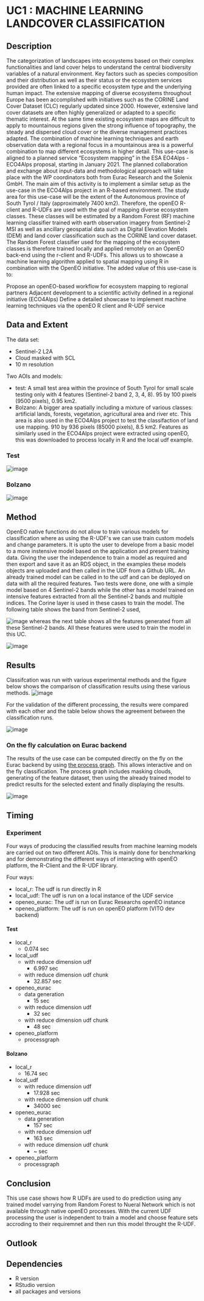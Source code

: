 # UC1 : MACHINE LEARNING LANDCOVER CLASSIFICATION

## Description 
The categorization of landscapes into ecosystems based on their complex functionalities and land cover helps to understand the central biodiversity variables of a natural environment. Key factors such as species composition and their distribution as well as their status or the ecosystem services provided are often linked to a specific ecosystem type and the underlying human impact. The extensive mapping of diverse ecosystems throughout Europe has been accomplished with initiatives such as the CORINE Land Cover Dataset (CLC) regularly updated since 2000. However, extensive land cover datasets are often highly generalized or adapted to a specific thematic interest. At the same time existing ecosystem maps are difficult to apply to mountainous regions given the strong influence of topography, the steady and dispersed cloud cover or the diverse management practices adapted. The combination of machine learning techniques and earth observation data with a regional focus in a mountainous area is a powerful combination to map different ecosystems in higher detail. This use-case is aligned to a planned service “Ecosystem mapping” in the ESA EO4Alps - ECO4Alps proposal, starting in January 2021. The planned collaboration and exchange about input-data and methodological approach will take place with the WP coordinators both from Eurac Research and the Solenix GmbH. The main aim of this activity is to implement a similar setup as the use-case in the ECO4Alps project in an R-based environment. The study area for this use-case will be the extent of the Autonomous province of South Tyrol / Italy (approximately 7400 km2). Therefore, the openEO R-client and R-UDFs are used with the goal of mapping diverse ecosystem classes. These classes will be estimated by a Random Forest (RF) machine learning classifier trained with earth observation imagery from Sentinel-2 MSI as well as ancillary geospatial data such as Digital Elevation Models (DEM) and land cover classification such as the CORINE land cover dataset. The Random Forest classifier used for the mapping of the ecosystem classes is therefore trained locally and applied remotely on an OpenEO back-end using the r-client and R-UDFs. This allows us to showcase a machine learning algorithm applied to spatial mapping using R in combination with the OpenEO initiative. The added value of this use-case is to:

Propose an openEO-based workflow for ecosystem mapping to regional partners
Adjacent development to a scientific activity defined in a regional initiative (ECO4Alps)
Define a detailed showcase to implement machine learning techniques via the openEO R client and R-UDF service

## Data and Extent

The data set:
* Sentinel-2 L2A
* Cloud masked with SCL
* 10 m resolution

Two AOIs and models:
* test: A small test area within the province of South Tyrol for small scale testing only with 4 features (Sentinel-2 band 2, 3, 4, 8). 
  95 by 100 pixels (9500 pixels), 0.95 km2.
* Bolzano: A bigger area spatially including a mixture of various classes: artificial lands, forests, vegetation, agricultural area and river etc. 
  This area is also used in the ECO4Alps project to test the classifaction of land use mapping. 910 by 936 pixels (85000 pixels), 8.5 km2.
  Features as similarly used in the ECO4Alps project were extracted using openEO, this was downloaded to process locally in R and the local udf example.

### Test
![image](https://user-images.githubusercontent.com/44399454/201882958-537b5ad8-20fa-455d-9b99-c2683879930d.png)

### Bolzano
![image](https://user-images.githubusercontent.com/44399454/201881665-1f4ab6bb-cee5-4111-93a0-80f623d0815d.png)

## Method
OpenEO native functions do not allow to train various models for classification where as using the R-UDF's we can use train custom models and change parameters.
It is upto the user to develope from a basic model to a more instensive model based on the application and present training data.
Giving the user the independence to train a model as required and then export and save it as an RDS object, in the examples these models objects are 
uploaded and then called in the UDF from a Github URL.
An already trained model can be called in to the udf and can be deployed on data with all the required features. 
Two tests were done, one with a simple model based on 4 Sentinel-2 bands while the other has a model trained on intensive features extracted from 
all the Sentinel-2 bands and multiple indices. The Corine layer is used in these cases to train the model.
The following table shows the band from Sentinel-2 used,

![image](https://user-images.githubusercontent.com/44399454/202458681-12dfd750-1670-417b-a9e8-9c6b0416f275.png)
whereas the next table shows all the features generated from all these Sentinel-2 bands. All these features were used to train the model in this UC.


![image](https://user-images.githubusercontent.com/44399454/202458916-a006009c-639b-4adf-8248-b9fda4864233.png)

## Results
Classifcation was run with various experimental methods and the figure below shows the comparison of classification results using these various methods.
![image](https://user-images.githubusercontent.com/44399454/201896154-7b7959a2-ff58-49bd-968c-b3e3bc6e6aa5.png)

For the validation of the different processing, the results were compared with each other and the table below shows the agreement between the classification runs.


![image](https://user-images.githubusercontent.com/44399454/202462174-642e8abd-3c72-4884-af6f-673c2e947c07.png)

### On the fly calculation on Eurac backend
The results of the use case can be computed directly on the fly on the Eurac backend by using [the process graph](https://github.com/Open-EO/r4openeo-usecases/blob/main/uc1-ml-landcover/eco4alps/openeo_eurac/Eco4alps_udf_OpenEO_Eurac.json). 
This allows interactive and on the fly classification. The process graph includes masking clouds, generating of the feature dataset, then using the already trained model to predict results for the selected extent and finally displaying the results.

![image](https://user-images.githubusercontent.com/44399454/202466490-58c2619a-0409-4987-8139-09fdd46fc236.png)


## Timing
### Experiment 

Four ways of producing the classified results from machine learning models are carried out on two different AOIs. This is mainly done for benchmarking and 
for demonstrating the different ways of interacting with openEO platform, the R-Client and the R-UDF library.

Four ways:

* local_r: The udf is run directly in R
* local_udf: The udf is run on a local instance of the UDF service
* openeo_eurac: The udf is run on Eurac Researchs openEO instance
* openeo_platform: The udf is run on openEO platform (VITO dev backend) 
  
#### Test

* local_r
  * 0.074 sec 
* local_udf 
  * with reduce dimension udf
    * 6.997 sec
  * with reduce dimension udf chunk
    * 32.857 sec
* openeo_eurac
  * data generation
    * 15 sec
  * with reduce dimension udf
    * 32 sec
  * with reduce dimension udf chunk
    * 48 sec
* openeo_platform
  * processgraph

#### Bolzano

* local_r
  * 16.74 sec 
* local_udf 
  * with reduce dimension udf
    * 17.928 sec
  * with reduce dimension udf chunk
    * 34000 sec
* openeo_eurac
  * data generation
    * 157 sec
  * with reduce dimension udf
    * 163 sec
  * with reduce dimension udf chunk
    * ~ sec
* openeo_platform
  * processgraph

## Conclusion
This use case shows how R UDFs are used to do prediction using any trained model varrying from Random Forest to Nueral Network which is not available through native openEO processes. With the current UDF processing the user is independent to train a model and choose feature sets accroding to their requiremnet and then run this model throught the R-UDF.

## Outlook

## Dependencies

* R version
* RStudio version
* all packages and versions
